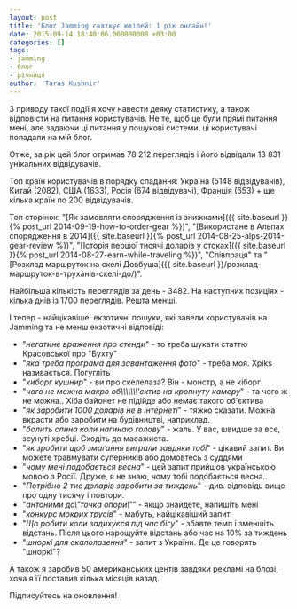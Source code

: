 ```yaml
---
layout: post
title: 'Блог Jamming святкує ювілей: 1 рік онлайн!'
date: 2015-09-14 18:40:06.000000000 +03:00
categories: []
tags:
- jamming
- блог
- річниця
author: 'Taras Kushnir'
---
```


З приводу такої події я хочу навести деяку статистику, а також відповісти на питання користувачів. Не те, щоб це були прямі питання мені, але задаючи ці питання у пошукові системи, ці користувачі попадали на мій блог.

Отже, за рік цей блог отримав 78 212 переглядів і його відвідали 13 831 унікальних відвідувачів.

Топ країн користувачів в порядку спадання: Україна (5148 відвідувачів), Китай (2082), США (1633), Росія (674 відвідувачі), Франція (653) + ще кілька країн по 200 відвідувачів.

Топ сторінок: "[Як замовляти спорядження із знижками]({{ site.baseurl }}{% post_url 2014-09-19-how-to-order-gear %})", "[Використане в Альпах спорядження в 2014]({{ site.baseurl }}{% post_url 2014-08-25-alps-2014-gear-review %})", "[Історія першої тисячі доларів у стоках]({{ site.baseurl }}{% post_url 2014-08-27-earn-while-traveling %})", "Співпраця" та "[Розклад маршруток на скелі Довбуша]({{ site.baseurl }}/розклад-маршруток-в-труханів-скелі-до/)".

Найбільша кількість переглядів за день - 3482. На наступних позиціях - кілька днів із 1700 переглядів. Решта менші.

І тепер - найцікавіше: екзотичні пошуки, які завели користувачів на Jamming та не менш екзотичні відповіді:
<ul>
<li>"<em>негатине враження про стенди</em>" - то треба шукати статтю Красовської про "Бухту"</li>
<li>"<em>яка треба програма для завантаження фото</em>" - треба моя. Xpiks називається. Погугліть</li>
<li>"<em>киборг кушнир</em>" - ви про скелелаза? Він - монстр, а не кіборг</li>
<li>"<em>чого не можна макро об\\\\\\\'єктив на кропнуту камеру</em>" - та чого ж не можна.. Хіба байонет не підійде або немає такого об'єктива</li>
<li>"<em>як заробити 1000 доларів не в інтернеті</em>" - тяжко сказати. Можна вкрасти або заробити на будівництві, наприклад.</li>
<li>"<em>болить спина коли нагинаю голову</em>" - жаль. У вас, швидше за все, зсунуті хребці. Сходіть до масажиста.</li>
<li>"<em>як зробити щоб змагання виграли завдяки тобі</em>" - цікавий запит. Ви можете травмувати суперників або домовтесь з суддями</li>
<li>"<em>чому мені подобається весна</em>" - цей запит прийшов українською мовою з Росії. Друже, я не знаю, чому тобі подобається весна..</li>
<li>"<em>Потрібно 2 тис доларів заробити за тиждень</em>" - див. відповідь вище про одну тисячу і повтори.</li>
<li>"<em>антоними до\"точка опори\"</em>" - якщо знайдете, напишіть мені</li>
<li>"<em>конкурс мокрих трусів</em>" - мабуть, найцікавіший запит</li>
<li>"<em>Що робити коли задихуєся під час бігу</em>" - збавте темп і зменшіть відстань. Після цього нарощуйте відстань або час на 10% за тиждень</li>
<li>"<em>шноркі для скалолазення</em>" - запит з України. Де це говорять "шноркі"?</li>
</ul>

А також я заробив 50 американських центів завдяки рекламі на блозі, хоча я її поставив кілька місяців назад.

Підписуйтесь на оновлення!
